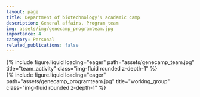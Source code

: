 ```yaml
---
layout: page
title: Department of biotechnology’s academic camp
description: General affairs, Program team
img: assets/img/genecamp_programteam.jpg
importance: 4
category: Personal
related_publications: false
---
```


<!-- add a group photo later -->

<div class="row">
    <div class="col-sm mt-3 mt-md-0">
        {% include figure.liquid loading="eager" path="assets/genecamp_team.jpg" title="team_activity" class="img-fluid rounded z-depth-1" %}
    </div>
</div>

<div class="row">
    <div class="col-sm mt-3 mt-md-0">
        {% include figure.liquid loading="eager" path="assets/genecamp_programteam.jpg" title="working_group" class="img-fluid rounded z-depth-1" %}
    </div>
</div>
